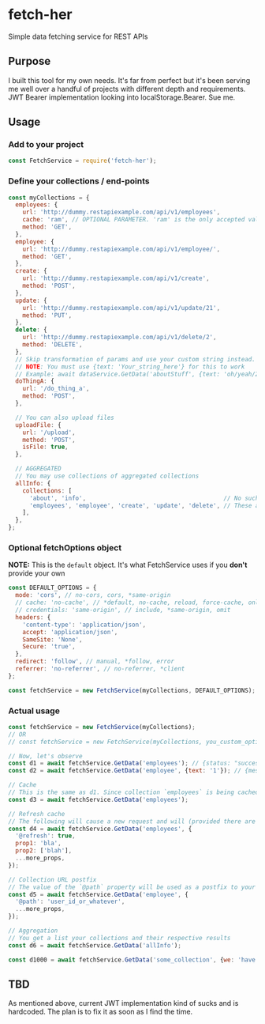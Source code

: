 # fetch-her
Simple data fetching service for REST APIs

## Purpose
I built this tool for my own needs. It's far from perfect but it's been serving me well over a handful of projects with different depth and requirements. JWT Bearer implementation looking into localStorage.Bearer. Sue me.

## Usage

### Add to your project
```javascript
const FetchService = require('fetch-her');
```

### Define your collections / end-points
```javascript
const myCollections = {
  employees: {
    url: 'http://dummy.restapiexample.com/api/v1/employees',
    cache: 'ram', // OPTIONAL PARAMETER. 'ram' is the only accepted value at this time
    method: 'GET',
  },
  employee: {
    url: 'http://dummy.restapiexample.com/api/v1/employee/',
    method: 'GET',
  },
  create: {
    url: 'http://dummy.restapiexample.com/api/v1/create',
    method: 'POST',
  },
  update: {
    url: 'http://dummy.restapiexample.com/api/v1/update/21',
    method: 'PUT',
  },
  delete: {
    url: 'http://dummy.restapiexample.com/api/v1/delete/2',
    method: 'DELETE',
  },
  // Skip transformation of params and use your custom string instead.
  // NOTE: You must use {text: 'Your_string_here'} for this to work
  // Example: await dataService.GetData('aboutStuff', {text: 'oh/yeah/215'})
  doThingA: {
    url: '/do_thing_a',
    method: 'POST',
  },

  // You can also upload files
  uploadFile: {
    url: '/upload',
    method: 'POST',
    isFile: true,
  },

  // AGGREGATED
  // You may use collections of aggregated collections
  allInfo: {
    collections: [
      'about', 'info',                                       // No such collections. Someone forgot them here...
      'employees', 'employee', 'create', 'update', 'delete', // These are real ones
    ],
  },
};
```

### Optional fetchOptions object
**NOTE:** This is the `default` object. It's what FetchService uses if you **don't** provide your own
```javascript
const DEFAULT_OPTIONS = {
  mode: 'cors', // no-cors, cors, *same-origin
  // cache: 'no-cache', // *default, no-cache, reload, force-cache, only-if-cached
  // credentials: 'same-origin', // include, *same-origin, omit
  headers: {
    'content-type': 'application/json',
    accept: 'application/json',
    SameSite: 'None',
    Secure: 'true',
  },
  redirect: 'follow', // manual, *follow, error
  referrer: 'no-referrer', // no-referrer, *client
};

const fetchService = new FetchService(myCollections, DEFAULT_OPTIONS);
```

### Actual usage
```javascript
const fetchService = new FetchService(myCollections);
// OR
// const fetchService = new FetchService(myCollections, you_custom_options_object);

// Now, let's observe
const d1 = await fetchService.GetData('employees'); // {status: "success", data: Array(24)}
const d2 = await fetchService.GetData('employee', {text: '1'}); // {message: "Oops! someting issue found to fetch record.", error: 1, data: null}

// Cache
// This is the same as d1. Since collection `employees` is being cached (look at its definition up there), no second request is being initiated
const d3 = await fetchService.GetData('employees');

// Refresh cache
// The following will cause a new request and will (provided there are no errors) refresh the cache itself
const d4 = await fetchService.GetData('employees', {
  '@refresh': true,
  prop1: 'bla',
  prop2: ['blah'],
  ...more_props,
});

// Collection URL postfix
// The value of the `@path` property will be used as a postfix to your `collection.url`
const d5 = await fetchService.GetData('employee', {
  '@path': 'user_id_or_whatever',
  ...more_props,
});

// Aggregation
// You get a list your collections and their respective results
const d6 = await fetchService.GetData('allInfo');

const d1000 = await fetchService.GetData('some_collection', {we: 'have', many: 'params'});
```

## TBD
As mentioned above, current JWT implementation kind of sucks and is hardcoded. The plan is to fix it as soon as I find the time.
